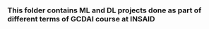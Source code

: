 ### This folder contains ML and DL projects done as part of different terms of GCDAI course at INSAID
 
